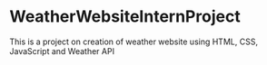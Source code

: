 # WeatherWebsiteInternProject
This is a project on creation of weather website using HTML, CSS, JavaScript and Weather API 
